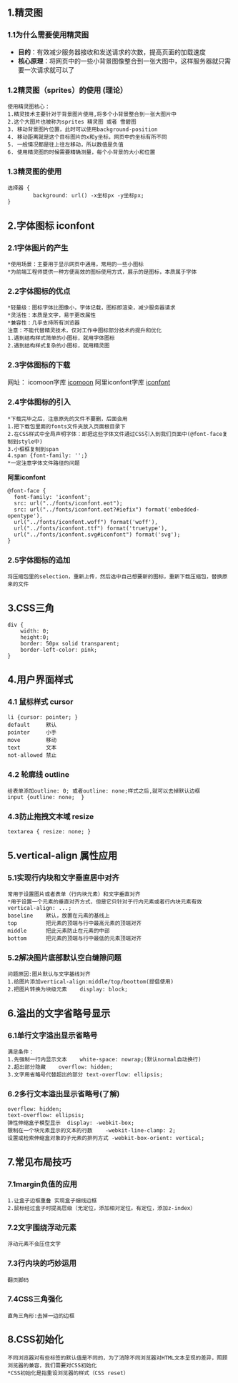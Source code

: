 ## 1.精灵图
### 1.1为什么需要使用精灵图

- **目的**：有效减少服务器接收和发送请求的次数，提高页面的加载速度
- **核心原理**：将网页中的一些小背景图像整合到一张大图中，这样服务器就只需要一次请求就可以了 

### 1.2精灵图（sprites）的使用 (理论）
```
使用精灵图核心：
1.精灵技术主要针对于背景图片使用,将多个小背景整合到一张大图片中
2.这个大图片也被称为sprites 精灵图 或者 雪碧图
3. 移动背景图片位置，此时可以使用background-position
4. 移动距离就是这个目标图片的x和y坐标，网页中的坐标有所不同 
5. 一般情况都是往上往左移动，所以数值是负值
6. 使用精灵图的时候需要精确测量，每个小背景的大小和位置 
```
### 1.3精灵图的使用
```
选择器 {
		background: url() -x坐标px -y坐标px;
}
```
## 2.字体图标  iconfont
### 2.1字体图片的产生
```
*使用场景：主要用于显示网页中通用，常用的一些小图标
*为前端工程师提供一种方便高效的图标使用方式，展示的是图标，本质属于字体
```
### 2.2字体图标的优点
```
*轻量级：图标字体比图像小，字体记载，图标即渲染，减少服务器请求
*灵活性：本质是文字，易于更改属性
*兼容性：几乎支持所有浏览器
注意：不能代替精灵技术，仅对工作中图标部分技术的提升和优化
1.遇到结构样式简单的小图标，就用字体图标
2.遇到结构样式复杂的小图标，就用精灵图
```
### 2.3字体图标的下载
网址：
icomoon字库   			[icomoon](https://icomoon.io/)
阿里iconfont字库 		[iconfont](https://www.iconfont.cn/) 
### 2.4字体图标的引入   
```
*下载完毕之后，注意原先的文件不要删，后面会用
1.把下载包里面的fonts文件夹放入页面根目录下
2.在CSS样式中全局声明字体：即把这些字体文件通过CSS引入到我们页面中(@font-face复制到style中)
3.小框框复制到span
4.span {font-family: '';}
*一定注意字体文件路径的问题   
```
**阿里iconfont**
```
@font-face {
  font-family: 'iconfont';
  src: url("../fonts/iconfont.eot");
  src: url("../fonts/iconfont.eot?#iefix") format('embedded-opentype'),
  url("../fonts/iconfont.woff") format('woff'),
  url("../fonts/iconfont.ttf") format('truetype'),
  url("../fonts/iconfont.svg#iconfont") format('svg');
}
```
### 2.5字体图标的追加 
```
将压缩包里的selection，重新上传，然后选中自己想要新的图标，重新下载压缩包，替换原来的文件
```
## 3.CSS三角
```
div {
	width: 0;
	height:0;
	border: 50px solid transparent;
	border-left-color: pink;
}
```
## 4.用户界面样式 
### 4.1 鼠标样式	cursor
```
li {cursor: pointer; }
default		默认
pointer		小手
move		移动
text		文本
not-allowed	禁止  
```
### 4.2 轮廓线	outline 
```
给表单添加outline: 0; 或者outline: none;样式之后,就可以去掉默认边框 
input {outline: none;  }
```
### 4.3防止拖拽文本域	resize
```
textarea { resize: none; } 
```
## 5.vertical-align 属性应用
### 5.1实现行内块和文字垂直居中对齐
```
常用于设置图片或者表单（行内块元素）和文字垂直对齐
*用于设置一个元素的垂直对齐方式，但是它只针对于行内元素或者行内块元素有效
vertical-align: ...;
baseline	默认，放置在元素的基线上
top			把元素的顶端与行中最高元素的顶端对齐
middle		把此元素防止在元素的中部
bottom		把元素的顶端与行中最低的元素顶端对齐 
```
### 5.2解决图片底部默认空白缝隙问题
```
问题原因:图片默认与文字基线对齐
1.给图片添加vertical-align:middle/top/boottom(提倡使用)
2.把图片转换为块级元素	display: block;
```
## 6.溢出的文字省略号显示
### 6.1单行文字溢出显示省略号
```
满足条件：
1.先强制一行内显示文本	white-space: nowrap;(默认normal自动换行)
2.超出部分隐藏	overflow: hidden;
3.文字用省略号代替超出的部分	text-overflow: ellipsis;
```
### 6.2多行文本溢出显示省略号(了解)
```
overflow: hidden;
text-overflow: ellipsis;
弹性伸缩盒子模型显示	display: -webkit-box;
限制在一个块元素显示的文本的行数	-webkit-line-clamp: 2;
设置或检索伸缩盒对象的子元素的排列方式	-webkit-box-orient: vertical;
```
## 7.常见布局技巧
### 7.1margin负值的应用
```
1.让盒子边框重叠 实现盒子细线边框
2.鼠标经过盒子时提高层级（无定位，添加相对定位。有定位，添加z-index）
```
### 7.2文字围绕浮动元素
```
浮动元素不会压住文字
```
### 7.3行内块的巧妙运用
```
翻页脚码
```
### 7.4CSS三角强化
```
直角三角形:去掉一边的边框
```
## 8.CSS初始化
```
不同浏览器对有些标签的默认值是不同的，为了消除不同浏览器对HTML文本呈现的差异，照顾浏览器的兼容，我们需要对CSS初始化
*CSS初始化是指重设浏览器的样式（CSS reset）
```


